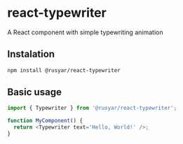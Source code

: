 # react-typewriter

A React component with simple typewriting animation

## Instalation

```bash
npm install @rusyar/react-typewriter
```

## Basic usage

```js
import { Typewriter } from '@rusyar/react-typewriter';

function MyComponent() {
  return <Typewriter text='Hello, World!' />;
}
```
